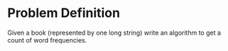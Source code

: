 # Problem Definition

Given a book (represented by one long string) write an algorithm to get a count of word frequencies.

